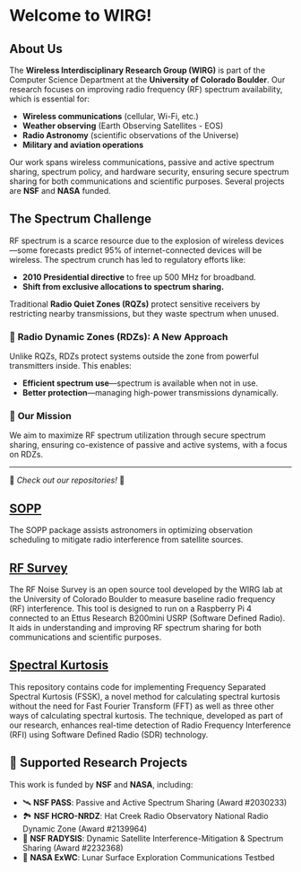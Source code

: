 # Welcome to WIRG!  

## About Us  
The **Wireless Interdisciplinary Research Group (WIRG)** is part of the Computer Science Department at the **University of Colorado Boulder**. Our research focuses on improving radio frequency (RF) spectrum availability, which is essential for:  
- **Wireless communications** (cellular, Wi-Fi, etc.)  
- **Weather observing** (Earth Observing Satellites - EOS)  
- **Radio Astronomy** (scientific observations of the Universe)  
- **Military and aviation operations**  

Our work spans wireless communications, passive and active spectrum sharing, spectrum policy, and hardware security, ensuring secure spectrum sharing for both communications and scientific purposes. Several projects are **NSF** and **NASA** funded.  

## The Spectrum Challenge  
RF spectrum is a scarce resource due to the explosion of wireless devices—some forecasts predict 95% of internet-connected devices will be wireless. The spectrum crunch has led to regulatory efforts like:  
- **2010 Presidential directive** to free up 500 MHz for broadband.  
- **Shift from exclusive allocations to spectrum sharing.**  

Traditional **Radio Quiet Zones (RQZs)** protect sensitive receivers by restricting nearby transmissions, but they waste spectrum when unused.  

### 🔹 **Radio Dynamic Zones (RDZs)**: A New Approach
Unlike RQZs, RDZs protect systems outside the zone from powerful transmitters inside. This enables:  
- **Efficient spectrum use**—spectrum is available when not in use.  
- **Better protection**—managing high-power transmissions dynamically.  

### 🔹 **Our Mission**  
We aim to maximize RF spectrum utilization through secure spectrum sharing, ensuring co-existence of passive and active systems, with a focus on RDZs.

---

📌 *Check out our repositories!* 🚀  
## [SOPP](https://pypi.org/project/sopp/)
The SOPP package assists astronomers in optimizing observation scheduling to mitigate radio interference from satellite sources.

## [RF Survey](https://github.com/NSFCUSWIFTPASS/RF_survey)
The RF Noise Survey is an open source tool developed by the WIRG lab at the University of Colorado Boulder to measure baseline radio frequency (RF) interference. This tool is designed to run on a Raspberry Pi 4 connected to an Ettus Research B200mini USRP (Software Defined Radio). It aids in understanding and improving RF spectrum sharing for both communications and scientific purposes.

## [Spectral Kurtosis](https://github.com/NSFCUSWIFTPASS/spectral_kurtosis)
This repository contains code for implementing Frequency Separated Spectral Kurtosis (FSSK), a novel method for calculating spectral kurtosis without the need for Fast Fourier Transform (FFT) as well as three other ways of calculating spectral kurtosis. The technique, developed as part of our research, enhances real-time detection of Radio Frequency Interference (RFI) using Software Defined Radio (SDR) technology.

## 🎯 **Supported Research Projects**  
This work is funded by **NSF** and **NASA**, including:  
- 🛰 **NSF PASS**: Passive and Active Spectrum Sharing (Award #2030233)  
- 🏞 **NSF HCRO-NRDZ**: Hat Creek Radio Observatory National Radio Dynamic Zone (Award #2139964)  
- 🌌 **NSF RADYSIS**: Dynamic Satellite Interference-Mitigation & Spectrum Sharing (Award #2232368)  
- 🌙 **NASA ExWC**: Lunar Surface Exploration Communications Testbed  


